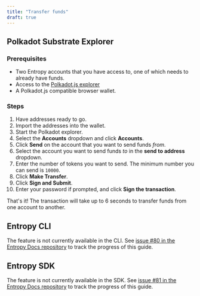 ```yaml
---
title: "Transfer funds"
draft: true
---
```


## Polkadot Substrate Explorer

### Prerequisites

- Two Entropy accounts that you have access to, one of which needs to already have funds.
- Access to the [Polkadot.js explorer](./use-the-explorer.md)
- A Polkadot.js compatible browser wallet.

### Steps

1. Have addresses ready to go.
1. Import the addresses into the wallet.
1. Start the Polkadot explorer.
1. Select the **Accounts** dropdown and click **Accounts**.
1. Click **Send** on the account that you want to send funds _from_.
1. Select the account you want to send funds _to_ in the **send to address** dropdown.
1. Enter the number of tokens you want to send. The minimum number you can send is `10000`.
1. Click **Make Transfer**.
1. Click **Sign and Submit**.
1. Enter your password if prompted, and click **Sign the transaction**.

That's it! The transaction will take up to 6 seconds to transfer funds from one account to another.

## Entropy CLI

The feature is not currently available in the CLI. See [issue #80 in the Entropy Docs repository](https://github.com/entropyxyz/entropy-docs/issues/80) to track the progress of this guide.

## Entropy SDK

The feature is not currently available in the SDK. See [issue #81 in the Entropy Docs repository](https://github.com/entropyxyz/entropy-docs/issues/81) to track the progress of this guide.
